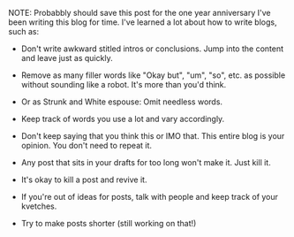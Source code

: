 NOTE: Probabbly should save this post for the one year anniversary
I've been writing this blog for <x> time. I've learned a lot about how
to write blogs, such as:

- Don't write awkward stitled intros or conclusions. Jump into
  the content and leave just as quickly.

- Remove as many filler words like "Okay but", "um", "so", etc. as
  possible without sounding like a robot. It's more than you'd think.

- Or as Strunk and White espouse: Omit needless words.

- Keep track of words you use a lot and vary accordingly.

- Don't keep saying that you think this or IMO that. This entire blog
  is your opinion. You don't need to repeat it.

- Any post that sits in your drafts for too long won't make it. Just
  kill it.

- It's okay to kill a post and revive it.

- If you're out of ideas for posts, talk with people and keep track of
  your kvetches.

- Try to make posts shorter (still working on that!)

